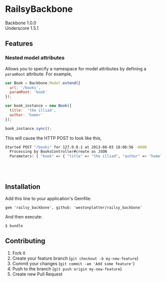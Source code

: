 # RailsyBackbone
Backbone 1.0.0  
Underscore 1.5.1

## Features

### Nested model attributes
Allows you to specify a namespace for model attributes by defining a  ```paramRoot```  attribute. For example, 

```javascript
var Book = Backbone.Model.extend({ 
  url: '/books',
  paramRoot: 'book'
});

var book_instance = new Book({ 
  title:  'the illiad', 
  author: 'homer'
});

book_instance.sync();
```

This will cause the HTTP POST to look like this, 

```sh
Started POST "/books" for 127.0.0.1 at 2013-08-03 18:08:56 -0600
  Processing by BooksController#create as JSON
  Parameters: { "book" => { "title" => "the illiad", "author" => "home" }}
```

<br>
<br>

## Installation

Add this line to your application's Gemfile:

    gem 'railsy_backbone', github: 'westonplatter/railsy_backbone'

And then execute:

    $ bundle

## Contributing

1. Fork it
2. Create your feature branch (`git checkout -b my-new-feature`)
3. Commit your changes (`git commit -am 'Add some feature'`)
4. Push to the branch (`git push origin my-new-feature`)
5. Create new Pull Request
